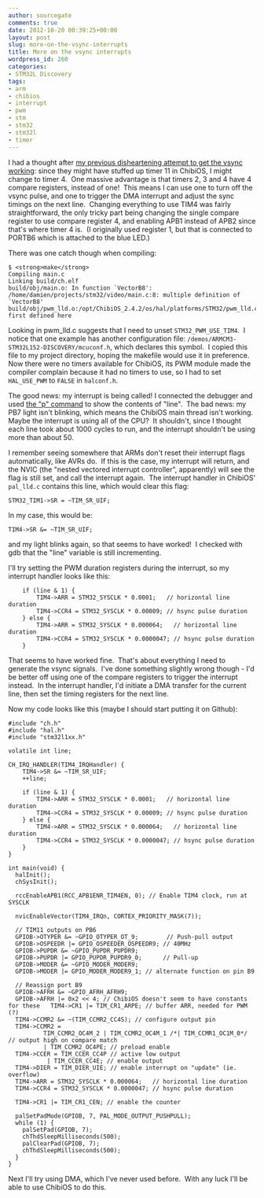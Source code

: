 ```yaml
---
author: sourcegate
comments: true
date: 2012-10-20 00:39:25+00:00
layout: post
slug: more-on-the-vsync-interrupts
title: More on the vsync interrupts
wordpress_id: 260
categories:
- STM32L Discovery
tags:
- arm
- chibios
- interrupt
- pwm
- stm
- stm32
- stm32l
- timer
---
```


I had a thought after [my previous disheartening attempt to get the vsync working](http://sourcegate.wordpress.com/2012/10/18/starting-on-the-vsync-interrupts/): since they might have stuffed up timer 11 in ChibiOS, I might change to timer 4.  One massive advantage is that timers 2, 3 and 4 have 4 compare registers, instead of one!  This means I can use one to turn off the vsync pulse, and one to trigger the DMA interrupt and adjust the sync timings on the next line.  Changing everything to use TIM4 was fairly straightforward, the only tricky part being changing the single compare register to use compare register 4, and enabling APB1 instead of APB2 since that's where timer 4 is.  (I originally used register 1, but that is connected to PORTB6 which is attached to the blue LED.)

There was one catch though when compiling:

    
    $ <strong>make</strong>
    Compiling main.c
    Linking build/ch.elf
    build/obj/main.o: In function `VectorB8':
    /home/damien/projects/stm32/video/main.c:8: multiple definition of `VectorB8'
    build/obj/pwm_lld.o:/opt/ChibiOS_2.4.2/os/hal/platforms/STM32/pwm_lld.c:221: first defined here


Looking in pwm_lld.c suggests that I need to unset `STM32_PWM_USE_TIM4`.  I notice that one example has another configuration file: `/demos/ARMCM3-STM32L152-DISCOVERY/mcuconf.h`, which declares this symbol.  I copied this file to my project directory, hoping the makefile would use it in preference.  Now there were no timers available for ChibiOS, its PWM module made the compiler complain because it had no timers to use, so I had to set `HAL_USE_PWM` to `FALSE` in `halconf.h`.

The good news: my interrupt is being called! I connected the debugger and used [the "p" command](http://sourceware.org/gdb/current/onlinedocs/gdb/Variables.html) to show the contents of "line".  The bad news: my PB7 light isn't blinking, which means the ChibiOS main thread isn't working.  Maybe the interrupt is using all of the CPU?  It shouldn't, since I thought each line took about 1000 cycles to run, and the interrupt shouldn't be using more than about 50.

I remember seeing somewhere that ARMs don't reset their interrupt flags automatically, like AVRs do.  If this is the case, my interrupt will return, and the NVIC (the "nested vectored interrupt controller", apparently) will see the flag is still set, and call the interrupt again.  The interrupt handler in ChibiOS' `pal_lld.c` contains this line, which would clear this flag:

    
    STM32_TIM1->SR = ~TIM_SR_UIF;


In my case, this would be:

    
    TIM4->SR &= ~TIM_SR_UIF;


and my light blinks again, so that seems to have worked!  I checked with gdb that the "line" variable is still incrementing.

I'll try setting the PWM duration registers during the interrupt, so my interrupt handler looks like this:

    
        if (line & 1) {
            TIM4->ARR = STM32_SYSCLK * 0.0001;   // horizontal line duration
            TIM4->CCR4 = STM32_SYSCLK * 0.00009; // hsync pulse duration
        } else {
            TIM4->ARR = STM32_SYSCLK * 0.000064;   // horizontal line duration
            TIM4->CCR4 = STM32_SYSCLK * 0.0000047; // hsync pulse duration
        }


That seems to have worked fine.  That's about everything I need to generate the vsync signals.  I've done something slightly wrong though - I'd be better off using one of the compare registers to trigger the interrupt instead.  In the interrupt handler, I'd initiate a DMA transfer for the current line, then set the timing registers for the next line.

Now my code looks like this (maybe I should start putting it on Github):

    
    #include "ch.h"
    #include "hal.h"
    #include "stm32l1xx.h"
    
    volatile int line;
    
    CH_IRQ_HANDLER(TIM4_IRQHandler) {
        TIM4->SR &= ~TIM_SR_UIF;
        ++line;
    
        if (line & 1) {
            TIM4->ARR = STM32_SYSCLK * 0.0001;   // horizontal line duration
            TIM4->CCR4 = STM32_SYSCLK * 0.00009; // hsync pulse duration
        } else {
            TIM4->ARR = STM32_SYSCLK * 0.000064;   // horizontal line duration
            TIM4->CCR4 = STM32_SYSCLK * 0.0000047; // hsync pulse duration
        }
    }
    
    int main(void) {
      halInit();
      chSysInit();
    
      rccEnableAPB1(RCC_APB1ENR_TIM4EN, 0); // Enable TIM4 clock, run at SYSCLK
    
      nvicEnableVector(TIM4_IRQn, CORTEX_PRIORITY_MASK(7));
    
      // TIM11 outputs on PB6
      GPIOB->OTYPER &= ~GPIO_OTYPER_OT_9;        // Push-pull output
      GPIOB->OSPEEDR |= GPIO_OSPEEDER_OSPEEDR9; // 40MHz
      GPIOB->PUPDR &= ~GPIO_PUPDR_PUPDR9;
      GPIOB->PUPDR |= GPIO_PUPDR_PUPDR9_0;      // Pull-up
      GPIOB->MODER &= ~GPIO_MODER_MODER9;
      GPIOB->MODER |= GPIO_MODER_MODER9_1; // alternate function on pin B9
    
      // Reassign port B9
      GPIOB->AFRH &= ~GPIO_AFRH_AFRH9;
      GPIOB->AFRH |= 0x2 << 4; // ChibiOS doesn't seem to have constants for these   TIM4->CR1 |= TIM_CR1_ARPE; // buffer ARR, needed for PWM (?)
      TIM4->CCMR2 &= ~(TIM_CCMR2_CC4S); // configure output pin
      TIM4->CCMR2 =
              TIM_CCMR2_OC4M_2 | TIM_CCMR2_OC4M_1 /*| TIM_CCMR1_OC1M_0*/  // output high on compare match
              | TIM_CCMR2_OC4PE; // preload enable
      TIM4->CCER = TIM_CCER_CC4P // active low output
               | TIM_CCER_CC4E; // enable output
      TIM4->DIER = TIM_DIER_UIE; // enable interrupt on "update" (ie. overflow)
      TIM4->ARR = STM32_SYSCLK * 0.000064;   // horizontal line duration
      TIM4->CCR4 = STM32_SYSCLK * 0.0000047; // hsync pulse duration
    
      TIM4->CR1 |= TIM_CR1_CEN; // enable the counter
    
      palSetPadMode(GPIOB, 7, PAL_MODE_OUTPUT_PUSHPULL);
      while (1) {
        palSetPad(GPIOB, 7);
        chThdSleepMilliseconds(500);
        palClearPad(GPIOB, 7);
        chThdSleepMilliseconds(500);
      }
    }


Next I'll try using DMA, which I've never used before.  With any luck I'll be able to use ChibiOS to do this.

